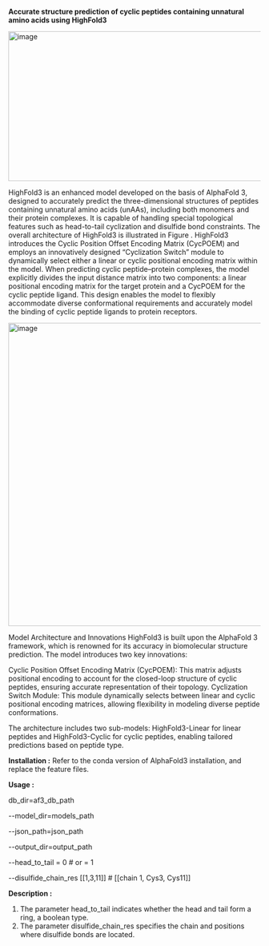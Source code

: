 **Accurate structure prediction of cyclic peptides containing unnatural amino acids using HighFold3**

<img width="804" height="299" alt="image" src="https://github.com/user-attachments/assets/42c44b13-f929-4082-9460-fcb86c415301" />

HighFold3 is an enhanced model developed on the basis of AlphaFold 3, designed to accurately predict the three-dimensional structures of peptides containing unnatural amino acids (unAAs), including both monomers and their protein complexes. It is capable of handling special topological features such as head-to-tail cyclization and disulfide bond constraints. The overall architecture of HighFold3 is illustrated in Figure . HighFold3 introduces the Cyclic Position Offset Encoding Matrix (CycPOEM) and employs an innovatively designed “Cyclization Switch” module to dynamically select either a linear or cyclic positional encoding matrix within the model.
When predicting cyclic peptide–protein complexes, the model explicitly divides the input distance matrix into two components: a linear positional encoding matrix for the target protein and a CycPOEM for the cyclic peptide ligand. This design enables the model to flexibly accommodate diverse conformational requirements and accurately model the binding of cyclic peptide ligands to protein receptors.

<img width="864" height="605" alt="image" src="https://github.com/user-attachments/assets/bef5e705-4215-45e8-9cce-884e2baba0c7" />

Model Architecture and Innovations
HighFold3 is built upon the AlphaFold 3 framework, which is renowned for its accuracy in biomolecular structure prediction. The model introduces two key innovations:

Cyclic Position Offset Encoding Matrix (CycPOEM): This matrix adjusts positional encoding to account for the closed-loop structure of cyclic peptides, ensuring accurate representation of their topology.
Cyclization Switch Module: This module dynamically selects between linear and cyclic positional encoding matrices, allowing flexibility in modeling diverse peptide conformations.

The architecture includes two sub-models: HighFold3-Linear for linear peptides and HighFold3-Cyclic for cyclic peptides, enabling tailored predictions based on peptide type.

**Installation :**
Refer to the conda version of AlphaFold3 installation, and replace the feature files.

**Usage :**

db_dir=af3_db_path

--model_dir=models_path

--json_path=json_path

--output_dir=output_path

--head_to_tail = 0   # or = 1

--disulfide_chain_res [[1,3,11]] # [[chain 1, Cys3, Cys11]]


**Description :**
1.	The parameter head_to_tail indicates whether the head and tail form a ring, a boolean type.
2.	The parameter disulfide_chain_res specifies the chain and positions where disulfide bonds are located.

